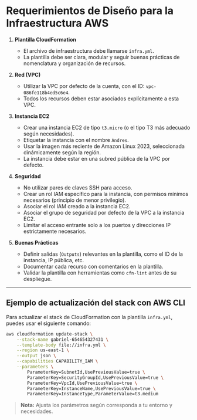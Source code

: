 
# Requerimientos de Diseño para la Infraestructura AWS

1. **Plantilla CloudFormation**
	- El archivo de infraestructura debe llamarse `infra.yml`.
	- La plantilla debe ser clara, modular y seguir buenas prácticas de nomenclatura y organización de recursos.

2. **Red (VPC)**
	- Utilizar la VPC por defecto de la cuenta, con el ID: `vpc-086fe118b4ed5c6e4`.
	- Todos los recursos deben estar asociados explícitamente a esta VPC.

3. **Instancia EC2**
	- Crear una instancia EC2 de tipo `t3.micro` (o el tipo T3 más adecuado según necesidades).
	- Etiquetar la instancia con el nombre `Andres`.
	- Usar la imagen más reciente de Amazon Linux 2023, seleccionada dinámicamente según la región.
	- La instancia debe estar en una subred pública de la VPC por defecto.

4. **Seguridad**
	- No utilizar pares de claves SSH para acceso.
	- Crear un rol IAM específico para la instancia, con permisos mínimos necesarios (principio de menor privilegio).
	- Asociar el rol IAM creado a la instancia EC2.
	- Asociar el grupo de seguridad por defecto de la VPC a la instancia EC2.
	- Limitar el acceso entrante solo a los puertos y direcciones IP estrictamente necesarios.

5. **Buenas Prácticas**
	- Definir salidas (`Outputs`) relevantes en la plantilla, como el ID de la instancia, IP pública, etc.
	- Documentar cada recurso con comentarios en la plantilla.
	- Validar la plantilla con herramientas como `cfn-lint` antes de su despliegue.

---

## Ejemplo de actualización del stack con AWS CLI

Para actualizar el stack de CloudFormation con la plantilla `infra.yml`, puedes usar el siguiente comando:

```bash
aws cloudformation update-stack \
	--stack-name gabriel-654654327431 \
	--template-body file://infra.yml \
	--region us-east-1 \
	--output json \
	--capabilities CAPABILITY_IAM \
	--parameters \
		ParameterKey=SubnetId,UsePreviousValue=true \
		ParameterKey=SecurityGroupId,UsePreviousValue=true \
		ParameterKey=VpcId,UsePreviousValue=true \
		ParameterKey=InstanceName,UsePreviousValue=true \
		ParameterKey=InstanceType,ParameterValue=t3.medium
```

> **Nota:** Ajusta los parámetros según corresponda a tu entorno y necesidades.